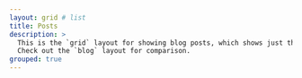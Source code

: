 ```yaml
---
layout: grid # list
title: Posts
description: >
  This is the `grid` layout for showing blog posts, which shows just the title and groups them by year of publication.
  Check out the `blog` layout for comparison.
grouped: true
---
```

